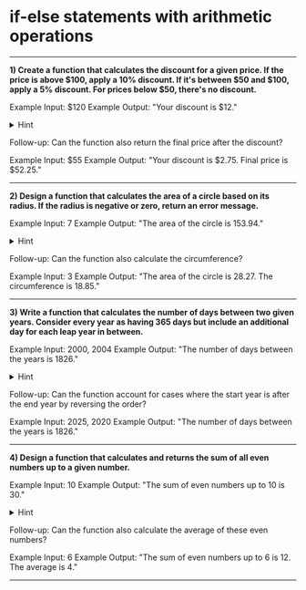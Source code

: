 # if-else statements with arithmetic operations

---

**1) Create a function that calculates the discount for a given price. If the price is above $100, apply a 10% discount. If it's between $50 and $100, apply a 5% discount. For prices below $50, there's no discount.**

Example Input: $120
Example Output: "Your discount is $12."

<details>
  <summary>Hint</summary>
  Hint: Use conditional statements to determine which percentage to apply and then calculate the discount amount.
</details>

Follow-up: Can the function also return the final price after the discount?

Example Input: $55
Example Output: "Your discount is $2.75. Final price is $52.25."

---

**2) Design a function that calculates the area of a circle based on its radius. If the radius is negative or zero, return an error message.**

Example Input: 7
Example Output: "The area of the circle is 153.94."

<details>
  <summary>Hint</summary>
  Hint: Use the formula \( \pi r^2 \) for area. Consider using the built-in `Math.PI`.
</details>

Follow-up: Can the function also calculate the circumference?

Example Input: 3
Example Output: "The area of the circle is 28.27. The circumference is 18.85."

---

**3) Write a function that calculates the number of days between two given years. Consider every year as having 365 days but include an additional day for each leap year in between.**

Example Input: 2000, 2004
Example Output: "The number of days between the years is 1826."

<details>
  <summary>Hint</summary>
  Hint: Consider using a loop to iterate through each year and add either 365 or 366 days based on if it's a leap year.
</details>

Follow-up: Can the function account for cases where the start year is after the end year by reversing the order?

Example Input: 2025, 2020
Example Output: "The number of days between the years is 1826."

---

**4) Design a function that calculates and returns the sum of all even numbers up to a given number.**

Example Input: 10
Example Output: "The sum of even numbers up to 10 is 30."

<details>
  <summary>Hint</summary>
  Hint: Use a loop to iterate through each number up to the given number. Check if it's even before adding to the total.
</details>

Follow-up: Can the function also calculate the average of these even numbers?

Example Input: 6
Example Output: "The sum of even numbers up to 6 is 12. The average is 4."

---